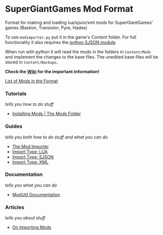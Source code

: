 # SuperGiantGames Mod Format
Format for making and loading lua/sjson/xml mods for SuperGiantGames' games (Bastion, Transistor, Pyre, Hades)



To use `modimporter.py` put it in the game's Content folder.
For full functionality it also requires the [python SJSON module](https://pypi.org/project/SJSON/).

When run with python it will read the mods in the folders in `Content/Mods` and implement the changes to the base files.
The unedited base files will be stored in `Content/Backups`.

**Check the [Wiki](https://github.com/MagicGonads/ssg-mod-format/wiki) for the important information!**

[List of Mods in the Format](https://github.com/MagicGonads/sgg-mod-format/wiki/Importable-Mods)

### Tutorials
*tells you how to do stuff*   

- [Installing Mods | The Mods Folder](https://github.com/MagicGonads/sgg-mod-format/wiki/Installing-Mods-%7C-The-Mods-Folder)

### Guides
*tells you both how to do stuff and what you can do*   

- [The Mod Importer](https://github.com/MagicGonads/sgg-mod-format/wiki/The-Mod-Importer)
- [Import Type: LUA](https://github.com/MagicGonads/sgg-mod-format/wiki/Import-Type:-LUA)
- [Import Type: SJSON](https://github.com/MagicGonads/sgg-mod-format/wiki/Import-Type:-SJSON)
- [Import Type: XML](https://github.com/MagicGonads/sgg-mod-format/wiki/Import-Type:-XML)

### Documentation
*tells you what you can do*   

- [ModUtil Documentation](https://github.com/MagicGonads/sgg-mod-format/wiki/ModUtil-Documentation)

### Articles
*tells you about stuff*

- [On Importing Mods](https://github.com/MagicGonads/sgg-mod-format/wiki/On-Importing-Mods)
